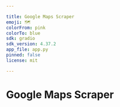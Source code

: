 ```yaml
---

title: Google Maps Scraper
emoji: 🗺️
colorFrom: pink
colorTo: blue
sdk: gradio
sdk_version: 4.37.2
app_file: app.py
pinned: false
license: mit

---
```


# Google Maps Scraper